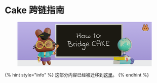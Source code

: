 # Cake 跨链指南

<figure><img src="../.gitbook/assets/image (4).png" alt=""><figcaption></figcaption></figure>

{% hint style="info" %}
这部分内容已经被迁移到[这里](<cake-kua-lian-zhi-nan (1).md>)。
{% endhint %}
